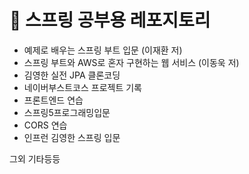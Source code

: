 # 🍃 스프링 공부용 레포지토리

- 예제로 배우는 스프링 부트 입문 (이재환 저)
- 스프링 부트와 AWS로 혼자 구현하는 웹 서비스 (이동욱 저)
- 김영한 실전 JPA 클론코딩
- 네이버부스트코스 프로젝트 기록
- 프론트엔드 연습
- 스프링5프로그래밍입문
- CORS 연습
- 인프런 김영한 스프링 입문

그외 기타등등

